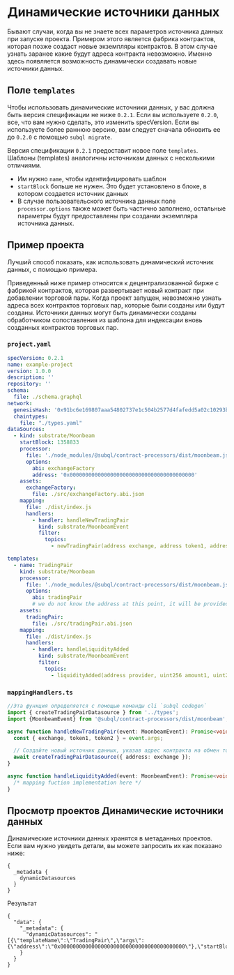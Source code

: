 # Динамические источники данных

Бывают случаи, когда вы не знаете всех параметров источника данных при запуске проекта. Примером этого является фабрика контрактов, которая позже создаст новые экземпляры контрактов. В этом случае узнать заранее какие будут адреса контракта невозможно. Именно здесь появляется возможность динамически создавать новые источники данных.

## Поле `templates`

Чтобы использовать динамические источники данных, у вас должна быть версия спецификации не ниже `0.2.1`. Если вы используете `0.2.0`, все, что вам нужно сделать, это изменить specVersion. Если вы используете более раннюю версию, вам следует сначала обновить ее до `0.2.0` с помощью `subql migrate`.

Версия спецификации `0.2.1` предоставит новое поле `templates`. Шаблоны (templates) аналогичны источникам данных с несколькими отличиями.

* Им нужно `name`, чтобы идентифицировать шаблон
* `startBlock` больше не нужен. Это будет установлено в блоке, в котором создается источник данных
* В случае пользовательского источника данных поле `processor.options` также может быть частично заполнено, остальные параметры будут предоставлены при создании экземпляра источника данных.

## Пример проекта

Лучший способ показать, как использовать динамический источник данных, с помощью примера.

Приведенный ниже пример относится к децентрализованной бирже с фабрикой контрактов, которая развертывает новый контракт при добавлении торговой пары. Когда проект запущен, невозможно узнать адреса всех контрактов торговых пар, которые были созданы или будут созданы. Источники данных могут быть динамически созданы обработчиком сопоставления из шаблона для индексации вновь созданных контрактов торговых пар.


### `project.yaml`
```yaml
specVersion: 0.2.1
name: example-project
version: 1.0.0
description: ''
repository: ''
schema:
  file: ./schema.graphql
network:
  genesisHash: '0x91bc6e169807aaa54802737e1c504b2577d4fafedd5a02c10293b1cd60e39527'
  chaintypes:
    file: "./types.yaml"
dataSources:
  - kind: substrate/Moonbeam
    startBlock: 1358833
    processor:
      file: './node_modules/@subql/contract-processors/dist/moonbeam.js'
      options:
        abi: exchangeFactory
        address: '0x0000000000000000000000000000000000000000'
    assets:
      exchangeFactory:
        file: ./src/exchangeFactory.abi.json
    mapping:
      file: ./dist/index.js
      handlers:
        - handler: handleNewTradingPair
          kind: substrate/MoonbeamEvent
          filter:
            topics:
              - newTradingPair(address exchange, address token1, address token2)

templates:
  - name: TradingPair
    kind: substrate/Moonbeam
    processor:
      file: './node_modules/@subql/contract-processors/dist/moonbeam.js'
      options:
        abi: tradingPair
        # we do not know the address at this point, it will be provided when instantiated
    assets:
      tradingPair:
        file: ./src/tradingPair.abi.json
    mapping:
      file: ./dist/index.js
      handlers:
        - handler: handleLiquidityAdded
          kind: substrate/MoonbeamEvent
          filter:
            topics:
              - liquidityAdded(address provider, uint256 amount1, uint256 amount2)
```

### `mappingHandlers.ts`

```ts
//Эта функция определяется с помощью команды cli `subql codegen`
import { createTradingPairDatasource } from '../types';
import {MoonbeamEvent} from '@subql/contract-processors/dist/moonbeam';

async function handleNewTradingPair(event: MoonbeamEvent): Promise<void> {
  const { exchange, token1, token2 } = event.args;

  // Создайте новый источник данных, указав адрес контракта на обмен торговой пары.
  await createTradingPairDatasource({ address: exchange });
}

async function handleLiquidityAdded(event: MoonbeamEvent): Promise<void> {
  /* mapping fuction implementation here */
}
```


## Просмотр проектов Динамические источники данных

Динамические источники данных хранятся в метаданных проектов. Если вам нужно увидеть детали, вы можете запросить их как показано ниже:

```gql
{
  _metadata {
    dynamicDatasources
  }
}
```

Результат
```
{
  "data": {
    "_metadata": {
      "dynamicDatasources": "[{\"templateName\":\"TradingPair\",\"args\":{\"address\":\"0x0000000000000000000000000000000000000000\"},\"startBlock\":1358833}]"
    }
  }
}
```

